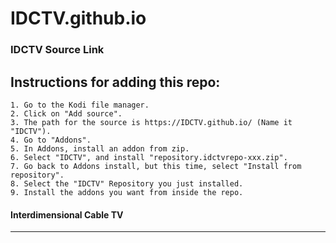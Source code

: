 # IDCTV.github.io
### IDCTV Source Link

## Instructions for adding this repo:

    1. Go to the Kodi file manager.
    2. Click on "Add source".
    3. The path for the source is https://IDCTV.github.io/ (Name it "IDCTV").
    4. Go to "Addons".
    5. In Addons, install an addon from zip. 
    6. Select "IDCTV", and install "repository.idctvrepo-xxx.zip".
    7. Go back to Addons install, but this time, select "Install from repository".
    8. Select the "IDCTV" Repository you just installed.
    9. Install the addons you want from inside the repo.

#### Interdimensional Cable TV

________________________________________________________________________________________________
